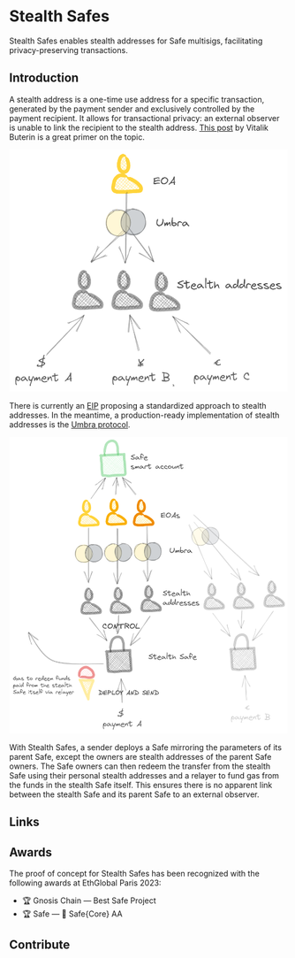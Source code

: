 # Stealth Safes

Stealth Safes enables stealth addresses for Safe multisigs, facilitating privacy-preserving transactions.

## Introduction

A stealth address is a one-time use address for a specific transaction, generated by the payment sender and exclusively controlled by the payment recipient. It allows for transactional privacy: an external observer is unable to link the recipient to the stealth address. [This post](https://vitalik.ca/general/2023/01/20/stealth.html) by Vitalik Buterin is a great primer on the topic.

![Stealth addresses](./Umbra.png)

There is currently an [EIP](https://eips.ethereum.org/EIPS/eip-5564) proposing a standardized approach to stealth addresses. In the meantime, a production-ready implementation of stealth addresses is the [Umbra protocol](https://app.umbra.cash/faq#how-does-it-work-technical).

![Stealth Safes](./StealthSafe.png)

With Stealth Safes, a sender deploys a Safe mirroring the parameters of its parent Safe, except the owners are stealth addresses of the parent Safe owners. The Safe owners can then redeem the transfer from the stealth Safe using their personal stealth addresses and a relayer to fund gas from the funds in the stealth Safe itself. This ensures there is no apparent link between the stealth Safe and its parent Safe to an external observer.

## Links

## Awards

The proof of concept for Stealth Safes has been recognized with the following awards at EthGlobal Paris 2023:
* 🏆 Gnosis Chain — Best Safe Project
* 🏆 Safe — 🥇 Safe{Core} AA

## Contribute